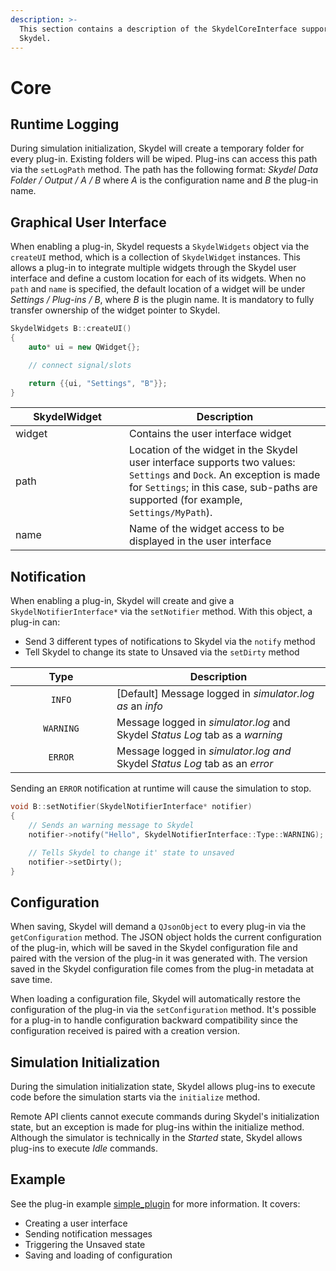 ```yaml
---
description: >-
  This section contains a description of the SkydelCoreInterface supported by
  Skydel.
---
```


# Core

## Runtime Logging

During simulation initialization, Skydel will create a temporary folder for every plug-in. Existing folders will be wiped. Plug-ins can access this path via the `setLogPath` method. The path has the following format: _Skydel Data Folder / Output / A / B_ where _A_ is the configuration name and _B_ the plug-in name.

## Graphical User Interface

When enabling a plug-in, Skydel requests a `SkydelWidgets` object via the `createUI` method, which is a collection of `SkydelWidget` instances. This allows a plug-in to integrate multiple widgets through the Skydel user interface and define a custom location for each of its widgets. When no `path` and `name` is specified, the default location of a widget will be under _Settings / Plug-ins / B_, where _B_ is the plugin name. It is mandatory to fully transfer ownership of the widget pointer to Skydel.

```cpp
SkydelWidgets B::createUI()
{
    auto* ui = new QWidget{};

    // connect signal/slots

    return {{ui, "Settings", "B"}};
}
```

<table><thead><tr><th width="166">SkydelWidget</th><th>Description</th></tr></thead><tbody><tr><td>widget</td><td>Contains the user interface widget</td></tr><tr><td>path</td><td>Location of the widget in the Skydel user interface supports two values: <code>Settings</code> and <code>Dock</code>. An exception is made for <code>Settings</code>; in this case, sub-paths are supported (for example, <code>Settings/MyPath</code>).</td></tr><tr><td>name</td><td>Name of the widget access to be displayed in the user interface</td></tr></tbody></table>

## Notification

When enabling a plug-in, Skydel will create and give a `SkydelNotifierInterface*` via the `setNotifier` method. With this object, a plug-in can:

* Send 3 different types of notifications to Skydel via the `notify` method
* Tell Skydel to change its state to Unsaved via the `setDirty` method

<table data-full-width="false"><thead><tr><th width="146" align="center">Type</th><th>Description</th></tr></thead><tbody><tr><td align="center"><code>INFO</code></td><td>[Default] Message logged in <em>simulator.log as</em> an <em>info</em></td></tr><tr><td align="center"><code>WARNING</code></td><td>Message logged in <em>simulator.log</em> and Skydel <em>Status Log</em> tab as a <em>warning</em></td></tr><tr><td align="center"><code>ERROR</code></td><td>Message logged in <em>simulator.log and</em> Skydel <em>Status Log</em> tab as an <em>error</em></td></tr></tbody></table>

Sending an `ERROR` notification at runtime will cause the simulation to stop.

```cpp
void B::setNotifier(SkydelNotifierInterface* notifier)
{
    // Sends an warning message to Skydel
    notifier->notify("Hello", SkydelNotifierInterface::Type::WARNING);

    // Tells Skydel to change it' state to unsaved
    notifier->setDirty();
}
```

## Configuration

When saving, Skydel will demand a `QJsonObject` to every plug-in via the `getConfiguration` method. The JSON object holds the current configuration of the plug-in, which will be saved in the Skydel configuration file and paired with the version of the plug-in it was generated with. The version saved in the Skydel configuration file comes from the plug-in metadata at save time.

When loading a configuration file, Skydel will automatically restore the configuration of the plug-in via the `setConfiguration` method. It's possible for a plug-in to handle configuration backward compatibility since the configuration received is paired with a creation version.

## Simulation Initialization

During the simulation initialization state, Skydel allows plug-ins to execute code before the simulation starts via the `initialize` method.

Remote API clients cannot execute commands during Skydel's initialization state, but an exception is made for plug-ins within the initialize method. Although the simulator is technically in the _Started_ state, Skydel allows plug-ins to execute _Idle_ commands.

## Example

See the plug-in example [simple\_plugin](https://github.com/learn-safran-navigation-timing/skydel-example-plugins/tree/master/source/simple_plugin) for more information. It covers:

* Creating a user interface
* Sending notification messages
* Triggering the Unsaved state
* Saving and loading of configuration
